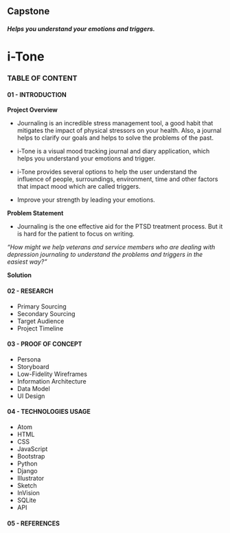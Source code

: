 ## Capstone

##### Helps you understand your emotions and triggers.
# i-Tone


### TABLE OF CONTENT
#### 01 - INTRODUCTION
**Project Overview**
- Journaling is an incredible stress management tool, a good habit that mitigates the
impact of physical stressors on your health. Also, a journal helps to clarify our goals
and helps to solve the problems of the past.

- i-Tone is a visual mood tracking journal and diary application, which helps you
understand your emotions and trigger.

- i-Tone provides several options to help the user understand the influence of people,
surroundings, environment, time and other factors that impact mood which are
called triggers.

- Improve your strength by leading your emotions.

**Problem Statement**
- Journaling is the one effective aid for the PTSD treatment process. But it is hard for
the patient to focus on writing.

*“How might we help veterans and service members who are dealing with depression
journaling to understand the problems and triggers in the easiest way?”*

**Solution**


#### 02 - RESEARCH
* Primary Sourcing
* Secondary Sourcing
* Target Audience
* Project Timeline

#### 03 - PROOF OF CONCEPT
* Persona
* Storyboard
* Low-Fidelity Wireframes
* Information Architecture
* Data Model
* UI Design

#### 04 - TECHNOLOGIES USAGE
* Atom
* HTML
* CSS
* JavaScript
* Bootstrap
* Python
* Django
* Illustrator
* Sketch
* InVision
* SQLite
* API

#### 05 - REFERENCES
